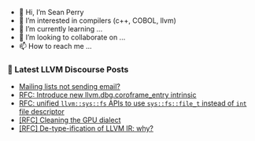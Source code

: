 - 👋 Hi, I’m Sean Perry
- 👀 I’m interested in compilers (c++, COBOL, llvm)
- 🌱 I’m currently learning ...
- 💞️ I’m looking to collaborate on ...
- 📫 How to reach me ...

<!---
s66perry/s66perry is a ✨ special ✨ repository because its `README.md` (this file) appears on your GitHub profile.
You can click the Preview link to take a look at your changes.
--->
### 📕 Latest LLVM Discourse Posts

<!-- DISCOURSE-LLVM:START -->
- [Mailing lists not sending email?](https://discourse.llvm.org/t/mailing-lists-not-sending-email/88278#post_1)
- [RFC: Introduce new llvm.dbg.coroframe_entry intrinsic](https://discourse.llvm.org/t/rfc-introduce-new-llvm-dbg-coroframe-entry-intrinsic/88269#post_4)
- [RFC: unified `llvm::sys::fs` APIs to use `sys::fs::file_t` instead of `int` file descriptor](https://discourse.llvm.org/t/rfc-unified-llvm-fs-apis-to-use-sys-file-t-instead-of-int-file-descriptor/88240#post_4)
- [[RFC] Cleaning the GPU dialect](https://discourse.llvm.org/t/rfc-cleaning-the-gpu-dialect/88170?page=2#post_37)
- [[RFC] De-type-ification of LLVM IR: why?](https://discourse.llvm.org/t/rfc-de-type-ification-of-llvm-ir-why/88257?page=2#post_31)
<!-- DISCOURSE-LLVM:END -->
